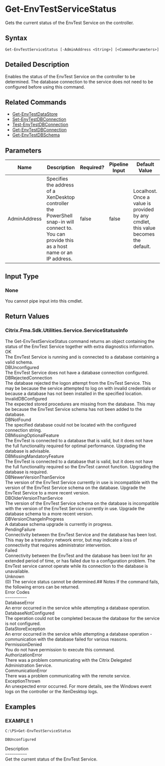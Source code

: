 ﻿# Get-EnvTestServiceStatus

   Gets the current status of the EnvTest Service on the controller.

## Syntax
```
Get-EnvTestServiceStatus [-AdminAddress <String>] [<CommonParameters>]
```

## Detailed Description
   Enables the status of the EnvTest Service on the controller to be determined. The database connection to the service does not need to be configured before using this command.

## Related Commands
  * [Get-EnvTestDataStore](Get-EnvTestDataStore/)
  * [Set-EnvTestDBConnection](Set-EnvTestDBConnection/)
  * [Test-EnvTestDBConnection](Test-EnvTestDBConnection/)
  * [Get-EnvTestDBConnection](Get-EnvTestDBConnection/)
  * [Get-EnvTestDBSchema](Get-EnvTestDBSchema/)
## Parameters

| Name   | Description | Required? | Pipeline Input | Default Value |
| --- | --- | --- | --- | --- |
| AdminAddress | Specifies the address of a XenDesktop controller the PowerShell snap-in will connect to. You can provide this as a host name or an IP address. | false | false | Localhost. Once a value is provided by any cmdlet, this value becomes the default. |

## Input Type
### None
   You cannot pipe input into this cmdlet.
## Return Values
### Citrix.Fma.Sdk.Utilities.Service.ServiceStatusInfo
   The Get-EnvTestServiceStatus command returns an object containing the status of the EnvTest Service together with extra diagnostics information.<br>OK<br>    The EnvTest Service is running and is connected to a database containing a valid schema.<br>DBUnconfigured<br>    The EnvTest Service does not have a database connection configured.<br>DBRejectedConnection<br>    The database rejected the logon attempt from the EnvTest Service.  This may be because the service attempted to log on with invalid credentials or because a database has not been installed in the specified location.<br>InvalidDBConfigured<br>    The expected stored procedures are missing from the database.  This may be because the EnvTest Service schema has not been added to the database.<br>DBNotFound<br>    The specified database could not be located with the configured connection string.<br>DBMissingOptionalFeature<br>    The EnvTest is connected to a database that is valid, but it does not have the full functionality required for optimal performance. Upgrading the database is advisable.<br>DBMissingMandatoryFeature<br>    The EnvTest is connected to a database that is valid, but it does not have the full functionality required so the EnvTest cannot function. Upgrading the database is required.<br>DBNewerVersionThanService<br>    The version of the EnvTest Service currently in use is incompatible with the version of the EnvTest Service schema on the database.  Upgrade the EnvTest Service to a more recent version.<br>DBOlderVersionThanService<br>    The version of the EnvTest Service schema on the database is incompatible with the version of the EnvTest Service currently in use.  Upgrade the database schema to a more recent version.<br>DBVersionChangeInProgress<br>    A database schema upgrade is currently in progress.<br>PendingFailure<br>    Connectivity between the EnvTest Service and the database has been lost. This may be a transitory network error, but may indicate a loss of connectivity that requires administrator intervention.<br>Failed<br>    Connectivity between the EnvTest and the database has been lost for an extended period of time, or has failed due to a configuration problem. The EnvTest service cannot operate while its connection to the database is unavailable.<br>Unknown<br>    (0) The service status cannot be determined.## Notes
   If the command fails, the following errors can be returned.<br>    Error Codes<br>    -----------<br>    DatabaseError<br>        An error occurred in the service while attempting a database operation.<br>    DatabaseNotConfigured<br>        The operation could not be completed because the database for the service is not configured.<br>    DataStoreException<br>        An error occurred in the service while attempting a database operation - communication with the database failed for various reasons.<br>    PermissionDenied<br>        You do not have permission to execute this command.<br>    AuthorizationError<br>        There was a problem communicating with the Citrix Delegated Administration Service.<br>    CommunicationError<br>        There was a problem communicating with the remote service.<br>    ExceptionThrown<br>        An unexpected error occurred.  For more details, see the Windows event logs on the controller or the XenDesktop logs.
## Examples

### EXAMPLE 1
```
C:\PS>Get-EnvTestServiceStatus

DBUnconfigured
```
   Description<br>-----------<br>Get the current status of the EnvTest Service.
